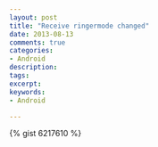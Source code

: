 ```yaml
---
layout: post
title: "Receive ringermode changed"
date: 2013-08-13
comments: true
categories:
- Android
description:
tags:
excerpt:
keywords: 
- Android

---
```


{% gist 6217610 %}

